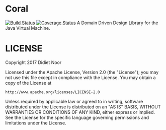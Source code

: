 # Coral

[![Build Status](https://travis-ci.org/ykode/Coral.svg?branch=master)](https://travis-ci.org/ykode/Coral)
[![Coverage Status](https://coveralls.io/repos/github/ykode/Coral/badge.svg?branch=master)](https://coveralls.io/github/ykode/Coral?branch=master)
A Domain Driven Design Library for the Java Virtual Machine.

# LICENSE

Copyright 2017 Didiet Noor

Licensed under the Apache License, Version 2.0 (the "License");
you may not use this file except in compliance with the License.
You may obtain a copy of the License at

    http://www.apache.org/licenses/LICENSE-2.0

Unless required by applicable law or agreed to in writing, software
distributed under the License is distributed on an "AS IS" BASIS,
WITHOUT WARRANTIES OR CONDITIONS OF ANY KIND, either express or implied.
See the License for the specific language governing permissions and
limitations under the License.